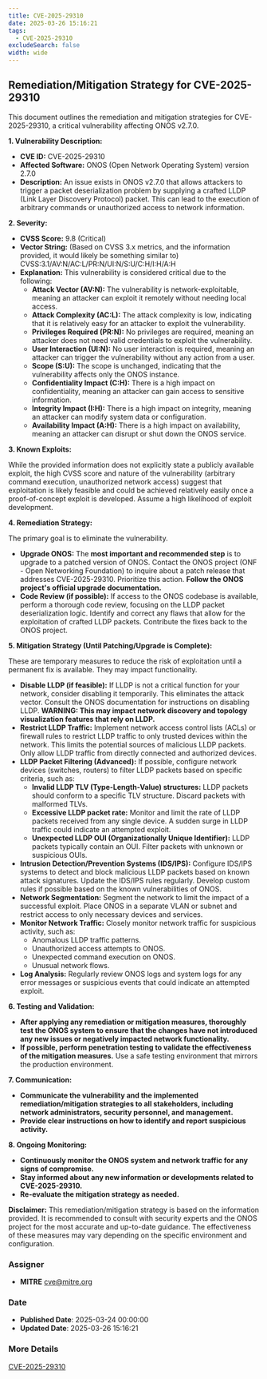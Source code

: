 ```yaml
---
title: CVE-2025-29310
date: 2025-03-26 15:16:21
tags:
  - CVE-2025-29310
excludeSearch: false
width: wide
---
```


## Remediation/Mitigation Strategy for CVE-2025-29310

This document outlines the remediation and mitigation strategies for CVE-2025-29310, a critical vulnerability affecting ONOS v2.7.0.

**1. Vulnerability Description:**

*   **CVE ID:** CVE-2025-29310
*   **Affected Software:** ONOS (Open Network Operating System) version 2.7.0
*   **Description:** An issue exists in ONOS v2.7.0 that allows attackers to trigger a packet deserialization problem by supplying a crafted LLDP (Link Layer Discovery Protocol) packet. This can lead to the execution of arbitrary commands or unauthorized access to network information.

**2. Severity:**

*   **CVSS Score:** 9.8 (Critical)
*   **Vector String:** (Based on CVSS 3.x metrics, and the information provided, it would likely be something similar to) CVSS:3.1/AV:N/AC:L/PR:N/UI:N/S:U/C:H/I:H/A:H
*   **Explanation:** This vulnerability is considered critical due to the following:
    *   **Attack Vector (AV:N):** The vulnerability is network-exploitable, meaning an attacker can exploit it remotely without needing local access.
    *   **Attack Complexity (AC:L):** The attack complexity is low, indicating that it is relatively easy for an attacker to exploit the vulnerability.
    *   **Privileges Required (PR:N):** No privileges are required, meaning an attacker does not need valid credentials to exploit the vulnerability.
    *   **User Interaction (UI:N):** No user interaction is required, meaning an attacker can trigger the vulnerability without any action from a user.
    *   **Scope (S:U):** The scope is unchanged, indicating that the vulnerability affects only the ONOS instance.
    *   **Confidentiality Impact (C:H):** There is a high impact on confidentiality, meaning an attacker can gain access to sensitive information.
    *   **Integrity Impact (I:H):** There is a high impact on integrity, meaning an attacker can modify system data or configuration.
    *   **Availability Impact (A:H):** There is a high impact on availability, meaning an attacker can disrupt or shut down the ONOS service.

**3. Known Exploits:**

While the provided information does not explicitly state a publicly available exploit, the high CVSS score and nature of the vulnerability (arbitrary command execution, unauthorized network access) suggest that exploitation is likely feasible and could be achieved relatively easily once a proof-of-concept exploit is developed.  Assume a high likelihood of exploit development.

**4. Remediation Strategy:**

The primary goal is to eliminate the vulnerability.

*   **Upgrade ONOS:**  The **most important and recommended step** is to upgrade to a patched version of ONOS.  Contact the ONOS project (ONF - Open Networking Foundation) to inquire about a patch release that addresses CVE-2025-29310.  Prioritize this action.  **Follow the ONOS project's official upgrade documentation.**
*   **Code Review (if possible):**  If access to the ONOS codebase is available, perform a thorough code review, focusing on the LLDP packet deserialization logic.  Identify and correct any flaws that allow for the exploitation of crafted LLDP packets.  Contribute the fixes back to the ONOS project.

**5. Mitigation Strategy (Until Patching/Upgrade is Complete):**

These are temporary measures to reduce the risk of exploitation until a permanent fix is available.  They may impact functionality.

*   **Disable LLDP (if feasible):**  If LLDP is not a critical function for your network, consider disabling it temporarily.  This eliminates the attack vector. Consult the ONOS documentation for instructions on disabling LLDP. **WARNING: This may impact network discovery and topology visualization features that rely on LLDP.**
*   **Restrict LLDP Traffic:**  Implement network access control lists (ACLs) or firewall rules to restrict LLDP traffic to only trusted devices within the network.  This limits the potential sources of malicious LLDP packets.  Only allow LLDP traffic from directly connected and authorized devices.
*   **LLDP Packet Filtering (Advanced):**  If possible, configure network devices (switches, routers) to filter LLDP packets based on specific criteria, such as:
    *   **Invalid LLDP TLV (Type-Length-Value) structures:**  LLDP packets should conform to a specific TLV structure. Discard packets with malformed TLVs.
    *   **Excessive LLDP packet rate:**  Monitor and limit the rate of LLDP packets received from any single device.  A sudden surge in LLDP traffic could indicate an attempted exploit.
    *   **Unexpected LLDP OUI (Organizationally Unique Identifier):**  LLDP packets typically contain an OUI.  Filter packets with unknown or suspicious OUIs.
*   **Intrusion Detection/Prevention Systems (IDS/IPS):**  Configure IDS/IPS systems to detect and block malicious LLDP packets based on known attack signatures.  Update the IDS/IPS rules regularly. Develop custom rules if possible based on the known vulnerabilities of ONOS.
*   **Network Segmentation:**  Segment the network to limit the impact of a successful exploit.  Place ONOS in a separate VLAN or subnet and restrict access to only necessary devices and services.
*   **Monitor Network Traffic:**  Closely monitor network traffic for suspicious activity, such as:
    *   Anomalous LLDP traffic patterns.
    *   Unauthorized access attempts to ONOS.
    *   Unexpected command execution on ONOS.
    *   Unusual network flows.
*   **Log Analysis:**  Regularly review ONOS logs and system logs for any error messages or suspicious events that could indicate an attempted exploit.

**6. Testing and Validation:**

*   **After applying any remediation or mitigation measures, thoroughly test the ONOS system to ensure that the changes have not introduced any new issues or negatively impacted network functionality.**
*   **If possible, perform penetration testing to validate the effectiveness of the mitigation measures.**  Use a safe testing environment that mirrors the production environment.

**7. Communication:**

*   **Communicate the vulnerability and the implemented remediation/mitigation strategies to all stakeholders, including network administrators, security personnel, and management.**
*   **Provide clear instructions on how to identify and report suspicious activity.**

**8. Ongoing Monitoring:**

*   **Continuously monitor the ONOS system and network traffic for any signs of compromise.**
*   **Stay informed about any new information or developments related to CVE-2025-29310.**
*   **Re-evaluate the mitigation strategy as needed.**

**Disclaimer:**  This remediation/mitigation strategy is based on the information provided.  It is recommended to consult with security experts and the ONOS project for the most accurate and up-to-date guidance.  The effectiveness of these measures may vary depending on the specific environment and configuration.

### Assigner
- **MITRE** <cve@mitre.org>

### Date
- **Published Date**: 2025-03-24 00:00:00
- **Updated Date**: 2025-03-26 15:16:21

### More Details
[CVE-2025-29310](https://www.cvedetails.com/cve/CVE-2025-29310)